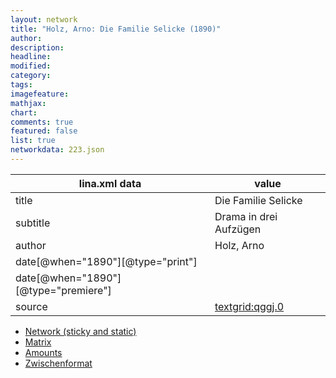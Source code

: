 ```yaml
---
layout: network
title: "Holz, Arno: Die Familie Selicke (1890)"
author:
description:
headline:
modified:
category:
tags:
imagefeature: 
mathjax: 
chart: 
comments: true
featured: false
list: true
networkdata: 223.json
---
```

lina.xml data  | value
------------- | -------------
title|Die Familie Selicke
subtitle|Drama in drei Aufzügen
author|Holz, Arno
date[@when="1890"][@type="print"]|
date[@when="1890"][@type="premiere"]|
source|[textgrid:qggj.0](https://textgridlab.org/1.0/tgcrud-public/rest/textgrid:qggj.0/data)



* [Network (sticky and static)](/network223)
* [Matrix](/matrix223)
* [Amounts](/amount223)
* [Zwischenformat](/lina223 )
